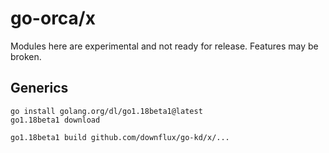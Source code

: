 # go-orca/x

Modules here are experimental and not ready for release. Features may be broken.

## Generics

```
go install golang.org/dl/go1.18beta1@latest
go1.18beta1 download

go1.18beta1 build github.com/downflux/go-kd/x/...
```
